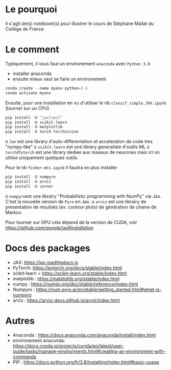 # Le pourquoi
Il s'agit de(s) notebook(s) pour illustrer le cours de Stéphane Mallat du Collège de France

# Le comment
Typiquement, il vous faut un environement `anaconda` avec `Python 3.8` 
- installer anaconda
- ensuite mieux vaut se faire un environement
```python
conda create --name myenv python=3.8
conda activate myenv
```

Ensuite, pour une installation en vu d'utiliser le nb `classif_simple_JAX.ipynb` (tourner sur un CPU) 
```python
pip install -U "jax[cpu]"
pip install -U scikit-learn
pip install -U matplotlib
pip install -U torch torchvision
```

o `Jax` est une library d'auto-differentation et acceleration de code tres "nympy-like"
o `scikit-learn` est une library generaliste d'outils ML
o `torch`/`Pytorch`  est une library dediee aux reseaux de neurones mais ici on utilise uniquement quelques outils. 

Pour le nb `fisher-mtx.ipynb` il faudra en plus installer
```python
pip install -U numpyro
pip install -U arviz
pip install -U corner
```
o `numpyro`est une librairy "Probabilistic programming with NumPy" via Jax.
C'est la nouvelle version de `Pyro` en Jax. 
o `arviz` est une librairy de presentation de resultats (ex. contour plots) de génération de chaine de Markov.



Pour tourner sur GPU cela dépend de la version de CUDA, voir https://github.com/google/jax#installation

# Docs des packages
- JAX: https://jax.readthedocs.io
- PyTorch: https://pytorch.org/docs/stable/index.html
- scikit-learn = https://scikit-learn.org/stable/index.html
- matplotlib : https://matplotlib.org/stable/index.html
- numpy : https://numpy.org/doc/stable/reference/index.html
- Numpyro : https://num.pyro.ai/en/stable/getting_started.html#what-is-numpyro
- arviz : https://arviz-devs.github.io/arviz/index.html

# Autres
- Anaconda : https://docs.anaconda.com/anaconda/install/index.html
- environement anaconda: https://docs.conda.io/projects/conda/en/latest/user-guide/tasks/manage-environments.html#creating-an-environment-with-commands
- PIP : https://docs.python.org/fr/3.8/installing/index.html#basic-usage
